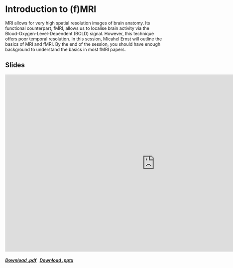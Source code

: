 # Introduction to (f)MRI

MRI allows for very high spatial resolution images of brain anatomy. Its functional counterpart, fMRI, allows us to localise brain activity via the Blood-Oxygen-Level-Dependent (BOLD) signal. However, this technique offers poor temporal resolution. In this session, Micahel Ernst will outline the basics of MRI and fMRI. By the end of the session, you should have enough background to understand the basics in most fMRI papers.

## Slides

<iframe src="https://docs.google.com/presentation/d/e/2PACX-1vR6ivPIrD-dD2y9cIprNhh9PPT4D3N32q3VSWiT9XPsz2HTLOC_E9AHE4tPzNtbSfXu440RYEIpFly5/embed?start=true&loop=false&delayms=3000" frameborder="0" width="960" height="569" allowfullscreen="true" mozallowfullscreen="true" webkitallowfullscreen="true"></iframe>

<h5>
<a href=https://docs.google.com/presentation/d/1uHD8acijnjcmAJRynvfCEIjrJrX8R1jWUf3Z5Zm-MTc/export/pdf><i class="fa-solid fa-file-pdf"></i> Download .pdf</a>
&nbsp;
<a href=https://docs.google.com/presentation/d/1uHD8acijnjcmAJRynvfCEIjrJrX8R1jWUf3Z5Zm-MTc/export/pptx><i class="fa-solid fa-file-powerpoint"></i> Download .pptx</a>
</h5>